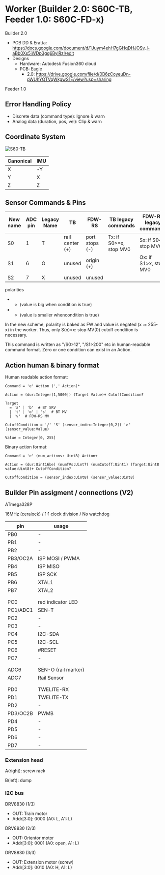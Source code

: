 # Worker (Builder 2.0: S60C-TB, Feeder 1.0: S60C-FD-x)

Builder 2.0
* PCB DD & Eratta: https://docs.google.com/document/d/1Juym4ehH7gGHqDHJOSv_l-aBb0Xs5iWDp3gg6BylRzI/edit
* Designs
  * Hardware: Autodesk Fusion360 cloud
  * PCB: Eagle
    * 2.0: https://drive.google.com/file/d/0B6zCoyeuDn-pWUhYQTVqWkgwS1E/view?usp=sharing

Feeder 1.0

## Error Handling Policy

* Discrete data (command type): Ignore & warn
* Analog data (duration, pos, vel): Clip & warn


## Coordinate System

![S60-TB](https://i.gyazo.com/acf5a1336afa0637301c8abcf6b6cee1.jpg)

|Canonical | IMU |
|--------|-------|
| X      | -Y    |
| Y      | X     |
| Z      | Z     |


## Sensor Commands & Pins

|New name|ADC pin| Legacy Name | TB               | FDW-RS           | TB legacy commands          | FDW-RS legacy commands     |
|--------|-------|-------------|------------------|------------------|-----------------------------|----------------------------|
| S0     | 1     |  T          | rail center (+)  | port stops (-)   | Tx: if S0>=x, stop MV0      | Sx: if S0<x, stop MV0       |
| S1     | 6     |  O          | unused           | origin (+)       |                             | Ox: if S1>x, stop MV0      |
| S2     | 7     |  X          | unused           | unused           |                             |                            |

polarities

* + (value is big when condition is true)
* - (value is smaller whencondition is true)

In the new scheme, polarity is baked as FW and value is negated (x := 255-x) in the worker.
Thus, only S(n)>x: stop MV(0) cutoff condition is necessary.

This command is written as "/S0>12", "/S1>200" etc in human-readable command format.
Zero or one condition can exist in an Action.

## Action human & binary format

Human readable action format:

```
Command = 'e' Action (',' Action)*

Action = (dur:Integer[1,5000]) (Target Value)+ CutoffCondition?

Target
  = 'a' | 'b'  # BT SRV
  | 't' | 'o' | 's'  # BT MV
  | 'v'  # FDW-RS MV

CutoffCondition = '/' 'S' (sensor_index:Integer[0,2]) '>' (sensor_value:Value)

Value = Integer[0, 255]
```

Binary action format:

```
Command = 'e' (num_actions: Uint8) Action+

Action = (dur:Uint16be) (numTVs:Uint7) (numCutoff:Uint1) (Target:Uint8 value:Uint8)+ CutoffCondition?

CutoffCondition = (sensor_index:Uint8) (sensor_value:Uint8)
```


## Builder Pin assigment / connections (V2)
ATmega328P

16MHz (ceralock) / 1:1 clock division / No watchdog

|pin|usage|
|---|---|
|PB0| - |
|PB1| - |
|PB2| - |
|PB3/OC2A| ISP MOSI / PWMA  |
|PB4| ISP MISO  |
|PB5| ISP SCK  |
|PB6| XTAL1  |
|PB7| XTAL2  |
|   |  |
|   |  |
|PC0| red indicator LED  |
|PC1/ADC1| SEN-T  |
|PC2| -  |
|PC3| -  |
|PC4| I2C-SDA  |
|PC5| I2C-SCL  |
|PC6| #RESET  |
|PC7| -  |
|   |  |
|   |  |
|ADC6| SEN-O (rail marker)  |
|ADC7| Rail Sensor  |
|   |  |
|   |  |
|PD0| TWELITE-RX  |
|PD1| TWELITE-TX  |
|PD2| -  |
|PD3/OC2B| PWMB  |
|PD4| - |
|PD5| - |
|PD6| - |
|PD7| - |

### Extension head

A(right): screw rack

B(left): dump


### I2C bus

DRV8830 (1/3)

* OUT: Train motor
* Addr[3:0]: 0000 (A0: L, A1: L)

DRV8830 (2/3)

* OUT: Orientor motor
* Addr[3:0]: 0001 (A0: open, A1: L)

DRV8830 (3/3)

* OUT: Extension motor (screw)
* Addr[3:0]: 0010 (A0: H, A1: L)
